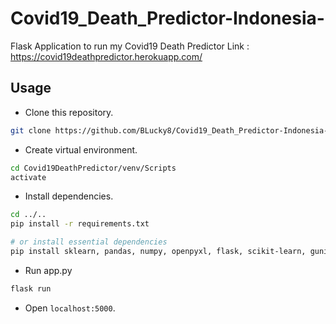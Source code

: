 # Covid19_Death_Predictor-Indonesia-

Flask Application to run my Covid19 Death Predictor
Link :
https://covid19deathpredictor.herokuapp.com/

## Usage 

- Clone this repository.

```bash
git clone https://github.com/BLucky8/Covid19_Death_Predictor-Indonesia-.git
```

- Create virtual environment.

```bash
cd Covid19DeathPredictor/venv/Scripts
activate
```

- Install dependencies.

```bash
cd ../..
pip install -r requirements.txt

# or install essential dependencies
pip install sklearn, pandas, numpy, openpyxl, flask, scikit-learn, gunicorn
```

- Run app.py

```bash
flask run
```

- Open `localhost:5000`.

